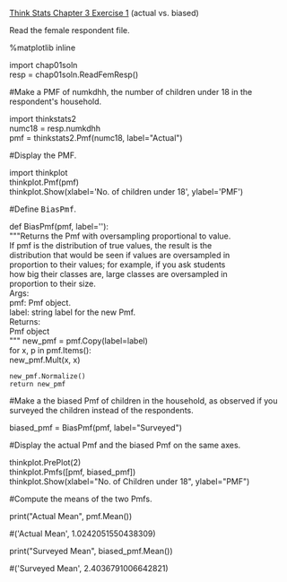 [Think Stats Chapter 3 Exercise 1](http://greenteapress.com/thinkstats2/html/thinkstats2004.html#toc31) (actual vs. biased)

Read the female respondent file.  

%matplotlib inline  

import chap01soln  
resp = chap01soln.ReadFemResp()  

#Make a PMF of numkdhh, the number of children under 18 in the respondent's household.  

import thinkstats2  
numc18 = resp.numkdhh  
pmf = thinkstats2.Pmf(numc18, label="Actual")  

#Display the PMF.  

import thinkplot  
thinkplot.Pmf(pmf)  
thinkplot.Show(xlabel='No. of children under 18', ylabel='PMF')  

#Define <tt>BiasPmf</tt>.  

def BiasPmf(pmf, label=''):  
    """Returns the Pmf with oversampling proportional to value.  
​
    If pmf is the distribution of true values, the result is the  
    distribution that would be seen if values are oversampled in  
    proportion to their values; for example, if you ask students  
    how big their classes are, large classes are oversampled in  
    proportion to their size.  
​
    Args:  
      pmf: Pmf object.  
      label: string label for the new Pmf.  
​
     Returns:  
       Pmf object  
    """
    new_pmf = pmf.Copy(label=label)  
​
    for x, p in pmf.Items():  
        new_pmf.Mult(x, x)  
        
    new_pmf.Normalize()  
    return new_pmf  

#Make a the biased Pmf of children in the household, as observed if you surveyed the children instead of the respondents.

biased_pmf = BiasPmf(pmf, label="Surveyed")  

#Display the actual Pmf and the biased Pmf on the same axes.  

thinkplot.PrePlot(2)  
thinkplot.Pmfs([pmf, biased_pmf])  
thinkplot.Show(xlabel="No. of Children under 18", ylabel="PMF")   

#Compute the means of the two Pmfs.  

print("Actual Mean", pmf.Mean())  

#('Actual Mean', 1.0242051550438309)  

print("Surveyed Mean", biased_pmf.Mean())  

#('Surveyed Mean', 2.4036791006642821)  
